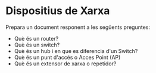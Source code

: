 # Dispositius de Xarxa

Prepara un document responent a les següents preguntes:

* Què és un router?
* Què és un switch?
* Què és un hub i en que es diferencia d'un Switch?
* Què és un punt d'accés o Acces Point (AP)
* Què és un extensor de xarxa o repetidor?
